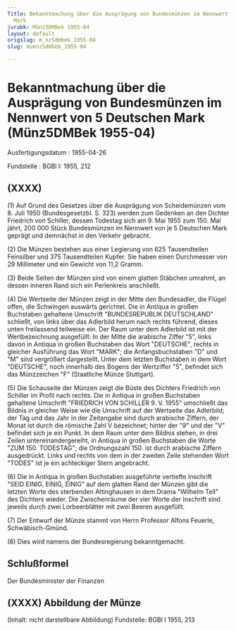 ```yaml
---
Title: Bekanntmachung über die Ausprägung von Bundesmünzen im Nennwert von 5 Deutschen
  Mark
jurabk: Münz5DMBek 1955-04
layout: default
origslug: m_nz5dmbek_1955-04
slug: muenz5dmbek_1955-04

---
```


# Bekanntmachung über die Ausprägung von Bundesmünzen im Nennwert von 5 Deutschen Mark (Münz5DMBek 1955-04)

Ausfertigungsdatum
:   1955-04-26

Fundstelle
:   BGBl I: 1955, 212



## (XXXX)

(1) Auf Grund des Gesetzes über die Ausprägung von Scheidemünzen vom 8. Juli 1950 (Bundesgesetzbl. S. 323) werden zum Gedenken an den Dichter Friedrich von Schiller, dessen Todestag sich am 9. Mai 1955 zum 150. Mal jährt, 200 000 Stück Bundesmünzen im Nennwert von je 5 Deutschen Mark geprägt und demnächst in den Verkehr gebracht.

(2) Die Münzen bestehen aus einer Legierung von 625 Tausendteilen Feinsilber und 375 Tausendteilen Kupfer. Sie haben einen Durchmesser von 29 Millimeter und ein Gewicht von 11,2 Gramm.

(3) Beide Seiten der Münzen sind von einem glatten Stäbchen umrahmt, an dessen inneren Rand sich ein Perlenkreis anschließt.

(4) Die Wertseite der Münzen zeigt in der Mitte den Bundesadler, die Flügel offen, die Schwingen auswärts gerichtet. Die in Antiqua in großen Buchstaben gehaltene Umschrift "BUNDESREPUBLIK DEUTSCHLAND" schließt, von links über das Adlerbild herum nach rechts führend, dieses unten freilassend teilweise ein. Der Raum unter dem Adlerbild ist mit der Wertbezeichnung ausgefüllt: In der Mitte die arabische Ziffer "5", links davon in Antiqua in großen Buchstaben das Wort "DEUTSCHE", rechts in gleicher Ausführung das Wort "MARK"; die Anfangsbuchstaben "D" und "M" sind vergrößert dargestellt. Unter dem letzten Buchstaben in dem Wort "DEUTSCHE", noch innerhalb des Bogens der Wertziffer "5", befindet sich das Münzzeichen "F" (Staatliche Münze Stuttgart).

(5) Die Schauseite der Münzen zeigt die Büste des Dichters Friedrich von Schiller im Profil nach rechts. Die in Antiqua in großen Buchstaben gehaltene Umschrift "FRIEDRICH VON SCHILLER 9. V. 1955" umschließt das Bildnis in gleicher Weise wie die Umschrift auf der Wertseite das Adlerbild; der Tag und das Jahr in der Zeitangabe sind durch arabische Ziffern, der Monat ist durch die römische Zahl V bezeichnet; hinter der "9" und der "V" befindet sich je ein Punkt. In dem Raum unter dem Bildnis stehen, in drei Zeilen untereinandergereiht, in Antiqua in großen Buchstaben die Worte "ZUM 150. TODESTAG"; die Ordnungszahl 150. ist durch arabische Ziffern ausgedrückt. Links und rechts von dem in der zweiten Zeile stehenden Wort "TODES" ist je ein achteckiger Stern angebracht.

(6) Die in Antiqua in großen Buchstaben ausgeführte vertiefte Inschrift "SEID EINIG, EINIG, EINIG" auf dem glatten Rand der Münzen gibt die letzten Worte des sterbenden Attinghausen in dem Drama "Wilhelm Tell" des Dichters wieder. Die Zwischenräume der vier Worte der Inschrift sind jeweils durch zwei Lorbeerblätter mit zwei Beeren ausgefüllt.

(7) Der Entwurf der Münze stammt von Herrn Professor Alfons Feuerle, Schwäbisch-Gmünd.

(8) Dies wird namens der Bundesregierung bekanntgemacht.


## Schlußformel

Der Bundesminister der Finanzen


## (XXXX) Abbildung der Münze

(Inhalt: nicht darstellbare Abbildung)
Fundstelle: BGBl I 1955, 213


